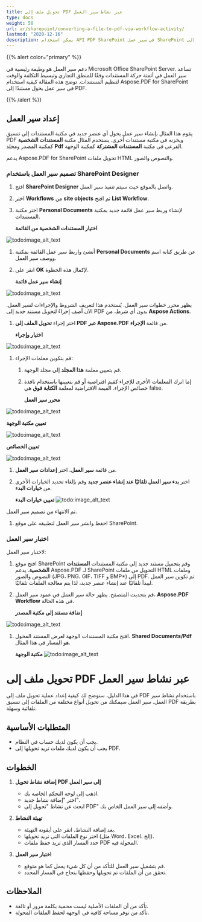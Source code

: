 ```yaml
---
title: تحويل ملف إلى PDF عبر نشاط سير العمل
type: docs
weight: 50
url: ar/sharepoint/converting-a-file-to-pdf-via-workflow-activity/
lastmod: "2020-12-16"
description: يمكن استخدام API PDF SharePoint في سير عمل SharePoint لتحويل مستند إلى PDF.
---
```


{{% alert color="primary" %}}

دعم سير العمل هو وظيفة رئيسية في Microsoft Office SharePoint Server. تساعد سير العمل في أتمتة حركة المستندات وفقًا للمنطق التجاري وتبسيط التكلفة والوقت لتنظيم المستندات. توضح هذه المقالة كيفية استخدام Aspose.PDF for SharePoint في سير عمل يحول مستندًا إلى PDF.

{{% /alert %}}

## **إعداد سير العمل**

يقوم هذا المثال بإنشاء سير عمل يحول أي عنصر جديد في مكتبة المستندات إلى تنسيق PDF ويخزنه في مكتبة مستندات أخرى. يستخدم المثال مكتبة **المستندات الشخصية** كمكتبة المصدر ومجلد **Pdf** الفرعي في مكتبة **المستندات المشتركة** كمكتبة الوجهة.

يدعم Aspose.PDF for SharePoint تحويل ملفات HTML والنصوص والصور.

### **تصميم سير العمل باستخدام SharePoint Designer**

1. افتح **SharePoint Designer** واتصل بالموقع حيث سيتم تنفيذ سير العمل.
1. اختر **Workflows** من **site objects** ثم افتح **List Workflow**.
1. اختر مكتبة **Personal Documents** لإنشاء وربط سير عمل قائمة جديد بمكتبة المستندات.

   **اختيار المستندات الشخصية من القائمة**

![todo:image_alt_text](converting-a-file-to-pdf-via-workflow-activity_1.png)

1. أنشئ واربط سير عمل القائمة بمكتبة **Personal Documents** عن طريق كتابة اسم ووصف سير العمل.
1. انقر على **OK** لإكمال هذه الخطوة.

   **إنشاء سير عمل قائمة**

![todo:image_alt_text](converting-a-file-to-pdf-via-workflow-activity_2.png)

يظهر محرر خطوات سير العمل. يُستخدم هذا لتعريف الشروط والإجراءات لسير العمل. الآن أضف إجراءً لتحويل مستند جديد إلى PDF بدون أي شرط، من **Aspose Actions**.
1. اختر إجراء **تحويل الملف إلى PDF عبر Aspose.PDF** من قائمة **الإجراء**.

   **اختيار وإجراء**

![todo:image_alt_text](converting-a-file-to-pdf-via-workflow-activity_3.png)


1. قم بتكوين معلمات الإجراء:
   1. قم بتعيين معلمة **هذا المجلد** إلى مجلد الوجهة.
   1. إما اترك المعلمات الأخرى للإجراء كقيم افتراضية أو قم بتعيينها باستخدام نافذة خصائص الإجراء. القيمة الافتراضية لمعلمة **الكتابة فوق** هي false.

      **محرر سير العمل**

![todo:image_alt_text](converting-a-file-to-pdf-via-workflow-activity_4.png)



**تعيين مكتبة الوجهة**

![todo:image_alt_text](converting-a-file-to-pdf-via-workflow-activity_5.png)



**تعيين الخصائص**

![todo:image_alt_text](converting-a-file-to-pdf-via-workflow-activity_6.png)




1. من قائمة **سير العمل**، اختر **إعدادات سير العمل**.
1. اختر **بدء سير العمل تلقائيًا عند إنشاء عنصر جديد** وقم بإلغاء تحديد الخيارات الأخرى من **خيارات البدء**.

   **تعيين خيارات البدء**
![todo:image_alt_text](converting-a-file-to-pdf-via-workflow-activity_7.png)

تم الانتهاء من تصميم سير العمل.

1. احفظ وانشر سير العمل لتطبيقه على موقع SharePoint.

### **اختبار سير العمل**

لاختبار سير العمل:

1. افتح موقع SharePoint وقم بتحميل مستند جديد إلى مكتبة المستندات **المستندات الشخصية**.
   يدعم Aspose.PDF لـ SharePoint التحويل من ملفات HTML وملفات النصوص والصور (JPG، PNG، GIF، TIFF و BMP*) إلى PDF. تم تكوين سير العمل ليبدأ تلقائيًا عند إنشاء عنصر جديد، لذا يتم معالجة الملفات تلقائيًا.
1. قم بتحديث المتصفح.
   يظهر حالة سير العمل في عمود سير العمل، **Aspose.PDF Workflow** في هذه الحالة.

   **إضافة مستند إلى مكتبة المصدر**

![todo:image_alt_text](converting-a-file-to-pdf-via-workflow-activity_8.png)

1. افتح مكتبة المستندات الوجهة لعرض المستند المحول. **Shared Documents/Pdf** هو المسار في هذا المثال.

   **مكتبة الوجهة**
![todo:image_alt_text](converting-a-file-to-pdf-via-workflow-activity_9.png)


# تحويل ملف إلى PDF عبر نشاط سير العمل

في هذا الدليل، سنوضح لك كيفية إعداد عملية تحويل ملف إلى PDF باستخدام نشاط سير العمل. سير العمل سيمكنك من تحويل أنواع مختلفة من الملفات إلى تنسيق PDF بطريقة تلقائية وسهلة.

## المتطلبات الأساسية

- يجب أن يكون لديك حساب في النظام.
- يجب أن يكون لديك ملفات تريد تحويلها إلى PDF.

## الخطوات

1. **إضافة نشاط تحويل PDF إلى سير العمل**

   - اذهب إلى لوحة التحكم الخاصة بك.
   - اختر "إضافة نشاط جديد".
   - ابحث عن نشاط "تحويل إلى PDF" وأضفه إلى سير العمل الخاص بك.

2. **تهيئة النشاط**

   - بعد إضافة النشاط، انقر على أيقونة التهيئة.
   - اختر نوع الملفات التي تريد تحويلها (مثل Word، Excel، إلخ).
   - حدد المسار الذي تريد حفظ ملفات PDF المحولة فيه.

3. **اختبار سير العمل**

   - قم بتشغيل سير العمل للتأكد من أن كل شيء يعمل كما هو متوقع.
   - تحقق من أن الملفات تم تحويلها وحفظها بنجاح في المسار المحدد.

## الملاحظات

- تأكد من أن الملفات الأصلية ليست محمية بكلمة مرور أو تالفة.
- تأكد من توفر مساحة كافية في الوجهة لحفظ الملفات المحولة.